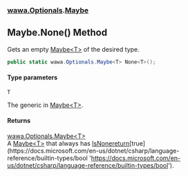 ### [wawa.Optionals](wawa.Optionals.md 'wawa.Optionals').[Maybe](Maybe.md 'wawa.Optionals.Maybe')

## Maybe.None<T>() Method

Gets an empty [Maybe&lt;T&gt;](Maybe{T}.md 'wawa.Optionals.Maybe<T>') of the desired type.

```csharp
public static wawa.Optionals.Maybe<T> None<T>();
```
#### Type parameters

<a name='wawa.Optionals.Maybe.None_T_().T'></a>

`T`

The generic in [Maybe&lt;T&gt;](Maybe{T}.md 'wawa.Optionals.Maybe<T>').

#### Returns
[wawa.Optionals.Maybe&lt;](Maybe{T}.md 'wawa.Optionals.Maybe<T>')[T](Maybe.None{T}.md#wawa.Optionals.Maybe.None_T_().T 'wawa.Optionals.Maybe.None<T>().T')[&gt;](Maybe{T}.md 'wawa.Optionals.Maybe<T>')  
A [Maybe&lt;T&gt;](Maybe{T}.md 'wawa.Optionals.Maybe<T>') that always has [IsNone](Maybe{T}.IsNone.md 'wawa.Optionals.Maybe<T>.IsNone')[return](https://docs.microsoft.com/en-us/dotnet/csharp/language-reference/keywords/return 'https://docs.microsoft.com/en-us/dotnet/csharp/language-reference/keywords/return')[true](https://docs.microsoft.com/en-us/dotnet/csharp/language-reference/builtin-types/bool 'https://docs.microsoft.com/en-us/dotnet/csharp/language-reference/builtin-types/bool').